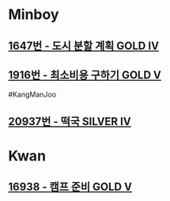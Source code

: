 # Minboy
## [1647번 - 도시 분할 계획 GOLD IV](https://www.acmicpc.net/problem/1647)
## [1916번 - 최소비용 구하기 GOLD V](https://www.acmicpc.net/problem/1916)

#KangManJoo
## [20937번 - 떡국 SILVER IV](https://www.acmicpc.net/problem/20937)

# Kwan
## [16938 - 캠프 준비 GOLD V](https://www.acmicpc.net/problem/16938)


